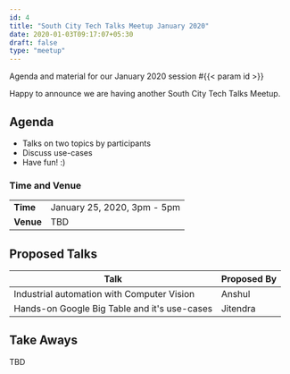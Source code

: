 ```yaml
---
id: 4
title: "South City Tech Talks Meetup January 2020"
date: 2020-01-03T09:17:07+05:30
draft: false
type: "meetup"
---
```


Agenda and material for our January 2020 session #{{< param id >}}

Happy to announce we are having another South City Tech Talks Meetup.

<!--more-->

## Agenda

* Talks on two topics by participants
* Discuss use-cases
* Have fun! :)

### Time and Venue

|           |                             |
| --------- | --------------------------- |
| **Time**  | January 25, 2020, 3pm - 5pm |
| **Venue** | TBD                         |

## Proposed Talks

| Talk                                       | Proposed By |
| ------------------------------------------ | ----------- |
| Industrial automation with Computer Vision | Anshul      |
| Hands-on Google Big Table and it's use-cases | Jitendra     |

## Take Aways

TBD
